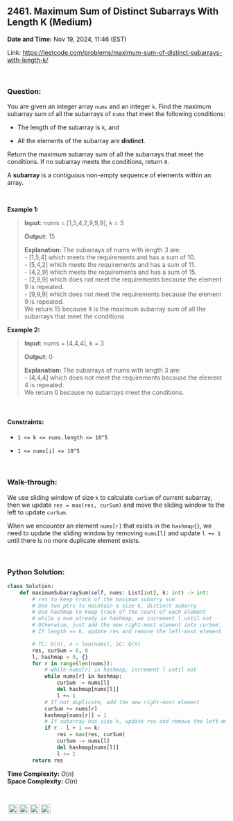 ## 2461. Maximum Sum of Distinct Subarrays With Length K (Medium)
**Date and Time:** Nov 19, 2024, 11:46 (EST)

Link: https://leetcode.com/problems/maximum-sum-of-distinct-subarrays-with-length-k/

<br>

### Question:
You are given an integer array `nums` and an integer `k`. Find the maximum subarray sum of all the subarrays of `nums` that meet the following conditions:

* The length of the subarray is `k`, and

* All the elements of the subarray are **distinct**.

Return the maximum subarray sum of all the subarrays that meet the conditions. If no subarray meets the conditions, return `0`.

A **subarray** is a contiguous non-empty sequence of elements within an array.

<br>

**Example 1:**
> **Input:** nums = [1,5,4,2,9,9,9], k = 3
> 
> **Output:** 15
>
> **Explanation:** The subarrays of nums with length 3 are: <br>
> \- [1,5,4] which meets the requirements and has a sum of 10. <br>
> \- [5,4,2] which meets the requirements and has a sum of 11. <br>
> \- [4,2,9] which meets the requirements and has a sum of 15. <br>
> \- [2,9,9] which does not meet the requirements because the element 9 is repeated. <br>
> \- [9,9,9] which does not meet the requirements because the element 9 is repeated. <br>
We return 15 because it is the maximum subarray sum of all the subarrays that meet the conditions

**Example 2:**
> **Input:** nums = [4,4,4], k = 3
> 
> **Output:** 0
>
> **Explanation:** The subarrays of nums with length 3 are: <br>
> \- [4,4,4] which does not meet the requirements because the element 4 is repeated. <br>
> We return 0 because no subarrays meet the conditions.

<br>

#### Constraints:
* `1 <= k <= nums.length <= 10^5`

* `1 <= nums[i] <= 10^5`

<br>

### Walk-through: 
We use sliding window of size `k` to calculate `curSum` of current subarray, then we update `res = max(res, curSum)` and move the sliding window to the left to update `curSum`. 

When we encounter an element `nums[r]` that exists in the `hashmap{}`, we need to update the sliding window by removing `nums[l]` and update `l += 1` until there is no more duplicate element exists.

<br>

### Python Solution:
```python
class Solution:
    def maximumSubarraySum(self, nums: List[int], k: int) -> int:
        # res to keep track of the maximum subarry sum
        # Use two ptrs to maintain a size k, distinct subarry
        # Use hashmap to keep track of the count of each element
        # while a num already in hashmap, we increment l until not
        # Otherwise, just add the new right-most element into curSum. 
        # If length == k, update res and remove the left-most element

        # TC: O(n), n = len(nums), SC: O(n)
        res, curSum = 0, 0
        l, hashmap = 0, {}
        for r in range(len(nums)):
            # while nums[r] in hashmap, increment l until not
            while nums[r] in hashmap:
                curSum -= nums[l]
                del hashmap[nums[l]]
                l += 1
            # If not duplicate, add the new right-most element
            curSum += nums[r]
            hashmap[nums[r]] = 1
            # If subarray has size k, update res and remove the left-most element
            if r - l + 1 == k:
                res = max(res, curSum)
                curSum -= nums[l]
                del hashmap[nums[l]]
                l += 1
        return res
```
**Time Complexity:** $O(n)$ <br>
**Space Complexity:** $O(n)$

<br>

<img style="height:22px!important;margin-left:3px;vertical-align:text-bottom;" src="https://mirrors.creativecommons.org/presskit/icons/cc.svg?ref=chooser-v1" alt="CC BY-NC-SA" title="CC BY-NC-SA"><img style="height:22px!important;margin-left:3px;vertical-align:text-bottom;" src="https://mirrors.creativecommons.org/presskit/icons/by.svg?ref=chooser-v1" alt="BY: credit must be given to the creator" title="BY: credit must be given to the creator"><img style="height:22px!important;margin-left:3px;vertical-align:text-bottom;" src="https://mirrors.creativecommons.org/presskit/icons/nc.svg?ref=chooser-v1" alt="NC: Only noncommercial uses of the work are permitted" title="NC: Only noncommercial uses of the work are permitted"><img style="height:22px!important;margin-left:3px;vertical-align:text-bottom;" src="https://mirrors.creativecommons.org/presskit/icons/sa.svg?ref=chooser-v1" alt="SA: Adaptations must be shared under the same terms" title="SA: Adaptations must be shared under the same terms">
